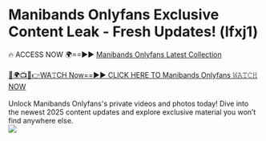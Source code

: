 # Manibands Onlyfans Exclusive Content Leak - Fresh Updates! (lfxj1)

🔥 ACCESS NOW 🌍==►► <a href="https://tinyurl.com/kvy9nzfs" rel="nofollow">Manibands Onlyfans Latest Collection</a>
<br><br>
[🔴🌍📺📱👉WA𝚃CH Now==►► CLICK HERE TO Manibands Onlyfans 𝚆𝙰𝚃𝙲𝙷 NOW](https://tinyurl.com/kvy9nzfs)
<br><br>
Unlock Manibands Onlyfans's private videos and photos today! Dive into the newest 2025 content updates and explore exclusive material you won’t find anywhere else.
<br>
<a href="https://tinyurl.com/kvy9nzfs" rel="nofollow" data-target="animated-image.originalLink"><img src="https://camo.githubusercontent.com/8a4f000d20f83aca3bf7ec5f350d767afa0574a8a352519fd8cfa583a6f93a33/68747470733a2f2f692e696d6775722e636f6d2f644a486b345a712e676966" data-canonical-src="https://i.imgur.com/dJHk4Zq.gif" style="max-width: 100%; display: inline-block;" data-target="animated-image.originalImage"></a>
<br>
